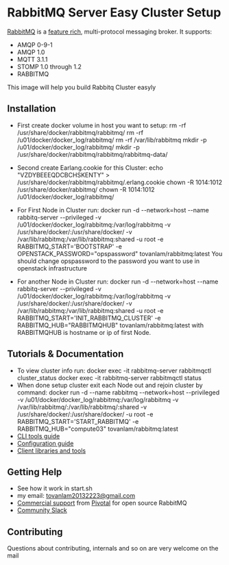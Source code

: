 # RabbitMQ Server Easy Cluster Setup

[RabbitMQ](https://rabbitmq.com) is a [feature rich](https://rabbitmq.com/documentation.html), multi-protocol messaging broker. It supports:

 * AMQP 0-9-1
 * AMQP 1.0
 * MQTT 3.1.1
 * STOMP 1.0 through 1.2
 * RABBITMQ 

This image will help you build Rabbitq Cluster easyly



## Installation

 * First create docker volume in host you want to setup: 
  	rm -rf /usr/share/docker/rabbitmq/rabbitmq/
	rm -rf /u01/docker/docker_log/rabbitmq/
	rm -rf  /var/lib/rabbitmq
	mkdir -p /u01/docker/docker_log/rabbitmq/
	mkdir  -p  /usr/share/docker/rabbitmq/rabbitmq/rabbitmq-data/

 * Second create Earlang.cookie for this Cluster:
	echo  "VZDYBEEEQDCBCHSKENTY" > /usr/share/docker/rabbitmq/rabbitmq/.erlang.cookie 
	chown -R 1014:1012 /usr/share/docker/rabbitmq/
	chown -R 1014:1012 /u01/docker/docker_log/rabbitmq/
 * For First Node in Cluster run:
 	docker run  -d  --network=host --name rabbitq-server --privileged  -v /u01/docker/docker_log/rabbitmq:/var/log/rabbitmq   -v /usr/share/docker/:/usr/share/docker/  -v /var/lib/rabbitmq:/var/lib/rabbitmq:shared   -u root -e RABBITMQ_START='BOOTSTRAP'   -e OPENSTACK_PASSWORD="opspassword"   tovanlam/rabbitmq:latest
   	You should change opspassword to the password you want to use in openstack infrastructure
 * For another Node in Cluster run:
 	docker run  -d  --network=host  --name rabbitq-server --privileged  -v /u01/docker/docker_log/rabbitmq:/var/log/rabbitmq    -v /usr/share/docker/:/usr/share/docker/  -v /var/lib/rabbitmq:/var/lib/rabbitmq:shared  -u root -e RABBITMQ_START='INIT_RABBITMQ_CLUSTER'   -e RABBITMQ_HUB="RABBITMQHUB"  tovanlam/rabbitmq:latest
 	with RABBITMQHUB is hostname or ip of first Node.


## Tutorials & Documentation

 * To view cluster info run:
 	docker exec -it rabbitmq-server rabbitmqctl cluster_status
 	docker exec -it rabbitmq-server rabbitmqctl status
 * When done setup cluster exit each Node out and rejoin cluster by command:
 	docker run  -d  --name rabbitmq --network=host --privileged -v /u01/docker/docker_log/rabbitmq:/var/log/rabbitmq  -v /var/lib/rabbitmq/:/var/lib/rabbitmq/:shared  -v /usr/share/docker/:/usr/share/docker/    -u root -e RABBITMQ_START='START_RABBITMQ'   -e RABBITMQ_HUB="compute03"  tovanlam/rabbitmq:latest
 * [CLI tools guide](https://rabbitmq.com/cli.html) 
 * [Configuration guide](https://rabbitmq.com/configure.html) 
 * [Client libraries and tools](https://rabbitmq.com/devtools.html)



## Getting Help
 * See how it work in start.sh
 *  my email: tovanlam20132223@gmail.com
 * [Commercial support](https://rabbitmq.com/services.html) from [Pivotal](https://pivotal.io) for open source RabbitMQ
 * [Community Slack](https://rabbitmq-slack.herokuapp.com/)



## Contributing

Questions about contributing, internals and so on are very welcome on the mail




